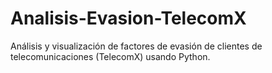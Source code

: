 # Analisis-Evasion-TelecomX
Análisis y visualización de factores de evasión de clientes de telecomunicaciones (TelecomX) usando Python.
